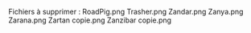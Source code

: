Fichiers à supprimer :
RoadPig.png
Trasher.png
Zandar.png
Zanya.png
Zarana.png
Zartan copie.png
Zanzibar copie.png
